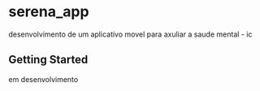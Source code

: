 # serena_app

desenvolvimento de um aplicativo movel para axuliar a saude mental - ic

## Getting Started

em desenvolvimento 
